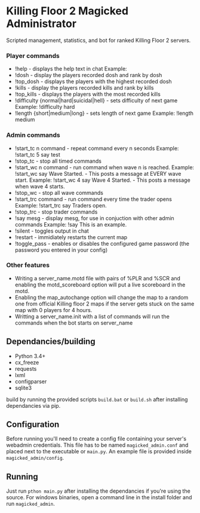 # Killing Floor 2 Magicked Administrator
Scripted management, statistics, and bot for ranked Killing Floor 2 servers.

### Player commands
* !help - displays the help text in chat   Example:
* !dosh - display the players recorded dosh and rank by dosh
* !top\_dosh - displays the players with the highest recorded dosh
* !kills - display the players recorded kills and rank by kills
* !top\_kills - displays the players with the most recorded kills
* !difficulty {normal|hard|suicidal|hell} - sets difficulty of next game    Example: !difficulty hard
* !length {short|medium|long} - sets length of next game                    Example: !length medium

### Admin commands
* !start\_tc n command - repeat command every n seconds                                                                  Example: !start\_tc 5 say test
* !stop\_tc - stop all timed commands
* !start\_wc n command - run command when wave n is reached.                                                             Example: !start\_wc say Wave Started. - This posts a message at EVERY wave start.                                        Example: !start\_wc 4 say Wave 4 Started. - This posts a message when wave 4 starts.
* !stop\_wc - stop all wave commands
* !start\_trc command - run command every time the trader opens                                                          Example: !start\_trc say Traders open.
* !stop\_trc - stop trader commands
* !say mesg - display mesg, for use in conjuction with other admin commands                                              Example: !say This is an example.
* !silent - toggles output in chat
* !restart - immidiately restarts the current map
* !toggle\_pass - enables or disables the configured game password (the password you entered in your config)

### Other features
* Writing a server_name.motd file with pairs of %PLR and %SCR and enabling the motd_scoreboard option will put a live scoreboard             in the motd.
* Enabling the map_autochange option will change the map to a random one from official Killing floor 2 maps if the server gets stuck on the same map with 0 players for 4 hours.
* Writting a server_name.init with a list of commands will run the commands when the bot starts on server_name

## Dependancies/building
* Python 3.4+
* cx_freeze
* requests
* lxml
* configparser
* sqlite3

build by running the provided scripts `build.bat` or `build.sh` after installing dependancies via pip.

## Configuration
Before running you'll need to create a config file containing your server's webadmin credentials. This file has to be named `magicked_admin.conf` and placed next to the executable or `main.py`. An example file is provided inside `magicked_admin/config`.

## Running
Just run `pthon main.py` after installing the dependancies if you're using the source.
For windows binaries, open a command line in the install folder and run `magicked_admin`.
